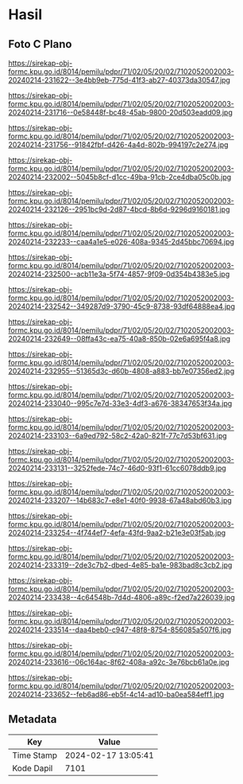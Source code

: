 # Hasil

## Foto C Plano

https://sirekap-obj-formc.kpu.go.id/8014/pemilu/pdpr/71/02/05/20/02/7102052002003-20240214-231622--3e4bb9eb-775d-41f3-ab27-40373da30547.jpg

https://sirekap-obj-formc.kpu.go.id/8014/pemilu/pdpr/71/02/05/20/02/7102052002003-20240214-231716--0e58448f-bc48-45ab-9800-20d503eadd09.jpg

https://sirekap-obj-formc.kpu.go.id/8014/pemilu/pdpr/71/02/05/20/02/7102052002003-20240214-231756--91842fbf-d426-4a4d-802b-994197c2e274.jpg

https://sirekap-obj-formc.kpu.go.id/8014/pemilu/pdpr/71/02/05/20/02/7102052002003-20240214-232002--5045b8cf-d1cc-49ba-91cb-2ce4dba05c0b.jpg

https://sirekap-obj-formc.kpu.go.id/8014/pemilu/pdpr/71/02/05/20/02/7102052002003-20240214-232126--2951bc9d-2d87-4bcd-8b6d-9296d9160181.jpg

https://sirekap-obj-formc.kpu.go.id/8014/pemilu/pdpr/71/02/05/20/02/7102052002003-20240214-232233--caa4a1e5-e026-408a-9345-2d45bbc70694.jpg

https://sirekap-obj-formc.kpu.go.id/8014/pemilu/pdpr/71/02/05/20/02/7102052002003-20240214-232500--acb11e3a-5f74-4857-9f09-0d354b4383e5.jpg

https://sirekap-obj-formc.kpu.go.id/8014/pemilu/pdpr/71/02/05/20/02/7102052002003-20240214-232542--349287d9-3790-45c9-8738-93df64888ea4.jpg

https://sirekap-obj-formc.kpu.go.id/8014/pemilu/pdpr/71/02/05/20/02/7102052002003-20240214-232649--08ffa43c-ea75-40a8-850b-02e6a695f4a8.jpg

https://sirekap-obj-formc.kpu.go.id/8014/pemilu/pdpr/71/02/05/20/02/7102052002003-20240214-232955--51365d3c-d60b-4808-a883-bb7e07356ed2.jpg

https://sirekap-obj-formc.kpu.go.id/8014/pemilu/pdpr/71/02/05/20/02/7102052002003-20240214-233040--995c7e7d-33e3-4df3-a676-38347653f34a.jpg

https://sirekap-obj-formc.kpu.go.id/8014/pemilu/pdpr/71/02/05/20/02/7102052002003-20240214-233103--6a9ed792-58c2-42a0-821f-77c7d53bf631.jpg

https://sirekap-obj-formc.kpu.go.id/8014/pemilu/pdpr/71/02/05/20/02/7102052002003-20240214-233131--3252fede-74c7-46d0-93f1-61cc6078ddb9.jpg

https://sirekap-obj-formc.kpu.go.id/8014/pemilu/pdpr/71/02/05/20/02/7102052002003-20240214-233207--14b683c7-e8e1-40f0-9938-67a48abd60b3.jpg

https://sirekap-obj-formc.kpu.go.id/8014/pemilu/pdpr/71/02/05/20/02/7102052002003-20240214-233254--4f744ef7-4efa-43fd-9aa2-b21e3e03f5ab.jpg

https://sirekap-obj-formc.kpu.go.id/8014/pemilu/pdpr/71/02/05/20/02/7102052002003-20240214-233319--2de3c7b2-dbed-4e85-ba1e-983bad8c3cb2.jpg

https://sirekap-obj-formc.kpu.go.id/8014/pemilu/pdpr/71/02/05/20/02/7102052002003-20240214-233438--4c64548b-7d4d-4806-a89c-f2ed7a226039.jpg

https://sirekap-obj-formc.kpu.go.id/8014/pemilu/pdpr/71/02/05/20/02/7102052002003-20240214-233514--daa4beb0-c947-48f8-8754-856085a507f6.jpg

https://sirekap-obj-formc.kpu.go.id/8014/pemilu/pdpr/71/02/05/20/02/7102052002003-20240214-233616--06c164ac-8f62-408a-a92c-3e76bcb61a0e.jpg

https://sirekap-obj-formc.kpu.go.id/8014/pemilu/pdpr/71/02/05/20/02/7102052002003-20240214-233652--feb6ad86-eb5f-4c14-ad10-ba0ea584eff1.jpg


## Metadata

| Key        | Value               |
| ---------- | ------------------- |
| Time Stamp | 2024-02-17 13:05:41 |
| Kode Dapil | 7101                |



